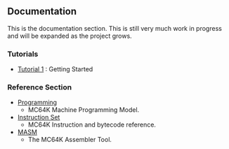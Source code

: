 ## Documentation

This is the documentation section. This is still very much work in progress and will be expanded as the project grows.

### Tutorials
* [Tutorial 1](./tutorial/part1.md) : Getting Started 

### Reference Section
* [Programming](./programming/README.md)
    - MC64K Machine Programming Model.
* [Instruction Set](./bytecode/README.md)
    - MC64K Instruction and bytecode reference.
* [MASM](./assembler/README.md)
    - The MC64K Assembler Tool.
